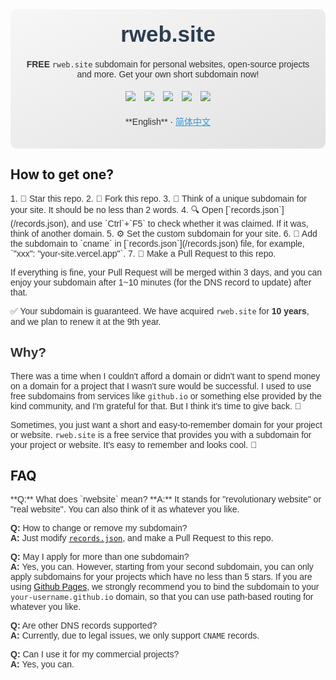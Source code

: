<div align="center" style="background: linear-gradient(to bottom right, #f7f7f7, #e2e2e2); padding: 20px; border-radius: 10px; font-family: 'Arial', sans-serif; color: #333;">

<h1 style="font-size: 2.5em; margin: 0 0 20px; color: #2C3E50;">rweb.site</h1>

<p><strong>FREE</strong> <code>rweb.site</code> subdomain for personal websites, open-source projects and more. Get your own short subdomain now!</p>

<a href="/LICENSE"><img src="https://img.shields.io/badge/license-MIT-%23EFEFEF?style=flat-square&logoColor=white&labelColor=black" style="margin: 5px;"></a>
<a href="https://github.com/katorlys/rweb.site/pulls"><img src="https://img.shields.io/github/issues-pr-closed-raw/katorlys/rweb.site?style=flat-square&logoColor=white&label=applications&labelColor=black&color=%2379E096" style="margin: 5px;"></a>
<a href="https://github.com/katorlys/rweb.site/graphs/contributors"><img src="https://img.shields.io/github/contributors-anon/katorlys/rweb.site?style=flat-square&logoColor=white&label=applicants&labelColor=black&color=%23FFC868" style="margin: 5px;"></a>
<a href="https://github.com/katorlys/rweb.site/pulse/monthly"><img src="https://img.shields.io/github/commit-activity/m/katorlys/rweb.site?style=flat-square&logoColor=white&label=frequency&labelColor=black&color=%2377CCF6" style="margin: 5px;"></a>
<a href="https://github.com/katorlys/rweb.site/stargazers"><img src="https://img.shields.io/github/stars/katorlys/rweb.site?style=flat-square&logoColor=white&label=stars&labelColor=black&color=%23FF97A8" style="margin: 5px;"></a>

<p>**English** · <a href="/docs/zh-CN/README.md" style="color: #3498DB;">简体中文</a></p>

</div>

## How to get one?
<div style="font-family: 'Arial', sans-serif; color: #333;">
1. 🌟 Star this repo.
2. 🍴 Fork this repo.
3. 🧠 Think of a unique subdomain for your site. It should be no less than 2 words. 
4. 🔍 Open [`records.json`](/records.json), and use `Ctrl`+`F5` to check whether it was claimed. If it was, think of another domain.
5. ⚙️ Set the custom subdomain for your site.
6. 📄 Add the subdomain to `cname` in [`records.json`](/records.json) file, for example, `"xxx": "your-site.vercel.app"`.
7. 🥰 Make a Pull Request to this repo.

If everything is fine, your Pull Request will be merged within 3 days, and you can enjoy your subdomain after 1~10 minutes (for the DNS record to update) after that.  

✅ Your subdomain is guaranteed. We have acquired `rweb.site` for **10 years**, and we plan to renew it at the 9th year.  

## Why?
There was a time when I couldn't afford a domain or didn't want to spend money on a domain for a project that I wasn't sure would be successful. I used to use free subdomains from services like `github.io` or something else provided by the kind community, and I'm grateful for that. But I think it's time to give back. 🎁  

Sometimes, you just want a short and easy-to-remember domain for your project or website. `rweb.site` is a free service that provides you with a subdomain for your project or website. It's easy to remember and looks cool. 🔮  
</div>

## FAQ
<div style="font-family: 'Arial', sans-serif; color: #333;">
**Q:** What does `rwebsite` mean?  
**A:** It stands for "revolutionary website" or "real website". You can also think of it as whatever you like.  

**Q:** How to change or remove my subdomain?  
**A:** Just modify [`records.json`](/records.json), and make a Pull Request to this repo.  

**Q:** May I apply for more than one subdomain?  
**A:** Yes, you can. However, starting from your second subdomain, you can only apply subdomains for your projects which have no less than 5 stars. If you are using [Github Pages](https://pages.github.com), we strongly recommend you to bind the subdomain to your `your-username.github.io` domain, so that you can use path-based routing for whatever you like.  

**Q:** Are other DNS records supported?  
**A:** Currently, due to legal issues, we only support `CNAME` records.  

**Q:** Can I use it for my commercial projects?  
**A:** Yes, you can.  
</div>
